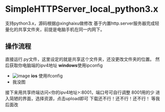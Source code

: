 # SimpleHTTPServer_local_python3.x
支持python3.x，源码根据@xinghaixu做修改
基于内置http.server服务器完成轻量化的共享文件夹，前提是电脑手机在同一内网下。

## 操作流程
直接运行.py文件，这里设定的就是共享这个文件夹，还没更改文件夹的位置。
然后获取你电脑端的ipv4地址
**windows**使用ipconfig
- ![image](https://github.com/Mr-lander/SimpleHTTPServer_local_python3.x/assets/100012526/6e39ff2c-a0f9-4f4a-b625-5a783a234965)
**ios** 使用ifconfig
- 我没图

接下来用共享终端访问<你的ipv4地址>:8001，端口号可自行调整 8001用的少
进入简陋的界面，选择资源，点击upload即可
下载还不行！还不行！还不行！ 等我后面改
